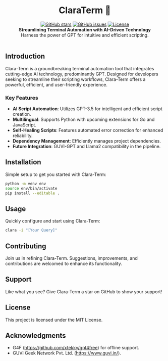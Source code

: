 <h1 align="center">ClaraTerm 🚀</h1>

<p align="center">
    <a href="https://github.com/badboysm890/clara-term">
        <img alt="GitHub stars" src="https://img.shields.io/github/stars/badboysm890/clara-term?style=social"/></a>
    <a href="https://github.com/badboysm890/clara-term/issues">
        <img alt="GitHub issues" src="https://img.shields.io/github/issues/badboysm890/clara-term"/></a>
    <a href="LICENSE">
        <img alt="License" src="https://img.shields.io/github/license/badboysm890/clara-term"/></a>
    <br>
    <b>Streamlining Terminal Automation with AI-Driven Technology</b><br>
    Harness the power of GPT for intuitive and efficient scripting.<br>
    <br>
</p>

## Introduction

Clara-Term is a groundbreaking terminal automation tool that integrates cutting-edge AI technology, predominantly GPT. Designed for developers seeking to streamline their scripting workflows, Clara-Term offers a powerful, efficient, and user-friendly experience. 

### Key Features

- **AI Script Automation**: Utilizes GPT-3.5 for intelligent and efficient script creation.
- **Multilingual**: Supports Python with upcoming extensions for Go and JavaScript.
- **Self-Healing Scripts**: Features automated error correction for enhanced reliability.
- **Dependency Management**: Efficiently manages project dependencies.
- **Future Integration**: GUVI-GPT and Llama2 compatibility in the pipeline.

## Installation

Simple setup to get you started with Clara-Term:

```bash
python -m venv env
source env/bin/activate
pip install --editable .
```

## Usage

Quickly configure and start using Clara-Term:

```bash
clara -i "[Your Query]"
```

## Contributing

Join us in refining Clara-Term. Suggestions, improvements, and contributions are welcomed to enhance its functionality.

## Support

Like what you see? Give Clara-Term a star on GitHub to show your support!

## License

This project is licensed under the MIT License.

## Acknowledgments

- G4F (https://github.com/xtekky/gpt4free) for offline support.
- GUVI Geek Network Pvt. Ltd. (https://www.guvi.in/).
